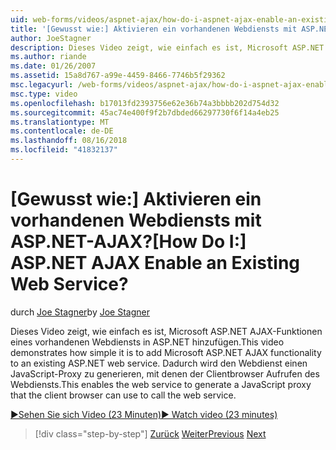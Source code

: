 ```yaml
---
uid: web-forms/videos/aspnet-ajax/how-do-i-aspnet-ajax-enable-an-existing-web-service
title: '[Gewusst wie:] Aktivieren ein vorhandenen Webdiensts mit ASP.NET-AJAX? | Microsoft-Dokumentation'
author: JoeStagner
description: Dieses Video zeigt, wie einfach es ist, Microsoft ASP.NET AJAX-Funktionen eines vorhandenen Webdiensts in ASP.NET hinzufügen. Dadurch wird den Webdienst gen...
ms.author: riande
ms.date: 01/26/2007
ms.assetid: 15a8d767-a99e-4459-8466-7746b5f29362
msc.legacyurl: /web-forms/videos/aspnet-ajax/how-do-i-aspnet-ajax-enable-an-existing-web-service
msc.type: video
ms.openlocfilehash: b17013fd2393756e62e36b74a3bbbb202d754d32
ms.sourcegitcommit: 45ac74e400f9f2b7dbded66297730f6f14a4eb25
ms.translationtype: MT
ms.contentlocale: de-DE
ms.lasthandoff: 08/16/2018
ms.locfileid: "41832137"
---
```

<a name="how-do-i-aspnet-ajax-enable-an-existing-web-service"></a><span data-ttu-id="af8fe-105">[Gewusst wie:] Aktivieren ein vorhandenen Webdiensts mit ASP.NET-AJAX?</span><span class="sxs-lookup"><span data-stu-id="af8fe-105">[How Do I:] ASP.NET AJAX Enable an Existing Web Service?</span></span>
====================
<span data-ttu-id="af8fe-106">durch [Joe Stagner](https://github.com/JoeStagner)</span><span class="sxs-lookup"><span data-stu-id="af8fe-106">by [Joe Stagner](https://github.com/JoeStagner)</span></span>

<span data-ttu-id="af8fe-107">Dieses Video zeigt, wie einfach es ist, Microsoft ASP.NET AJAX-Funktionen eines vorhandenen Webdiensts in ASP.NET hinzufügen.</span><span class="sxs-lookup"><span data-stu-id="af8fe-107">This video demonstrates how simple it is to add Microsoft ASP.NET AJAX functionality to an existing ASP.NET web service.</span></span> <span data-ttu-id="af8fe-108">Dadurch wird den Webdienst einen JavaScript-Proxy zu generieren, mit denen der Clientbrowser Aufrufen des Webdiensts.</span><span class="sxs-lookup"><span data-stu-id="af8fe-108">This enables the web service to generate a JavaScript proxy that the client browser can use to call the web service.</span></span>

[<span data-ttu-id="af8fe-109">&#9654;Sehen Sie sich Video (23 Minuten)</span><span class="sxs-lookup"><span data-stu-id="af8fe-109">&#9654; Watch video (23 minutes)</span></span>](https://channel9.msdn.com/Blogs/ASP-NET-Site-Videos/how-do-i-aspnet-ajax-enable-an-existing-web-service)

> [!div class="step-by-step"]
> <span data-ttu-id="af8fe-110">[Zurück](how-do-i-add-aspnet-ajax-features-to-an-existing-web-application.md)
> [Weiter](how-do-i-use-the-aspnet-ajax-client-library-controls.md)</span><span class="sxs-lookup"><span data-stu-id="af8fe-110">[Previous](how-do-i-add-aspnet-ajax-features-to-an-existing-web-application.md)
[Next](how-do-i-use-the-aspnet-ajax-client-library-controls.md)</span></span>
